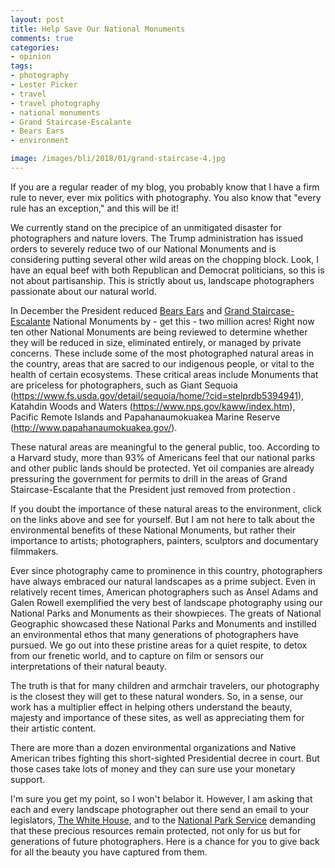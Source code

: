 ```yaml
---
layout: post
title: Help Save Our National Monuments
comments: true
categories:
- opinion
tags:
- photography
- Lester Picker
- travel
- travel photography
- national monuments
- Grand Staircase-Escalante
- Bears Ears
- environment

image: /images/bli/2018/01/grand-staircase-4.jpg
---
```



If you are a regular reader of my blog, you probably know that I have a firm rule to never, ever mix politics with photography. You also know that "every rule has an exception," and this will be it!

<!--more-->

We currently stand on the precipice of an unmitigated disaster for photographers and nature lovers. The Trump administration has issued orders to severely reduce two of our National Monuments and is considering putting several other wild areas on the chopping block. Look, I have an equal beef with both Republican and Democrat politicians, so this is not about partisanship. This is strictly about us, landscape photographers passionate about our natural world. 

In December the President reduced [Bears Ears](https://en.wikipedia.org/wiki/Bears_Ears_National_Monument) and [Grand Staircase-Escalante](https://utah.com/grand-staircase-escalante) National Monuments by - get this - two million acres! 
Right now ten other National Monuments are being reviewed to  determine whether they will be reduced in size, eliminated entirely, or managed by private concerns. These include some of the most photographed natural areas in the country, areas that are sacred to our indigenous people, or vital to the  health of certain ecosystems. These critical areas include Monuments that are priceless for photographers, such as Giant Sequoia (https://www.fs.usda.gov/detail/sequoia/home/?cid=stelprdb5394941), Katahdin Woods and Waters (https://www.nps.gov/kaww/index.htm), Pacific Remote Islands and Papahanaumokuakea Marine Reserve (http://www.papahanaumokuakea.gov/). 

These natural areas are meaningful to the general public, too. According to a Harvard study, more than 93% of Americans feel that our national parks and other public lands should be protected. Yet oil companies are already pressuring the government for permits to drill in the areas of Grand Staircase-Escalante that the President just removed from protection . 

If you doubt the importance of these natural areas to the environment, click on the links above and see for yourself. But I am not here to talk about the environmental benefits of these National Monuments, but rather their importance to artists; photographers, painters, sculptors and documentary filmmakers. 

Ever since photography came to prominence in this country, photographers have always embraced our natural landscapes as a prime subject. Even in relatively recent times, American photographers such as Ansel Adams and Galen Rowell exemplified the very best of landscape photography using our National Parks and Monuments as their showpieces. The greats of National Geographic showcased these National Parks and Monuments and instilled an environmental ethos that many generations of photographers have pursued. We go out into these pristine areas for a quiet respite, to detox from our frenetic world, and to capture on film or sensors our interpretations of their natural beauty. 

The truth is that for many children and armchair travelers, our photography is the closest they will get to these natural wonders. So, in a sense, our work has a multiplier effect in helping others understand the beauty, majesty and importance of these sites, as well as appreciating them for their artistic content. 

There are more than a dozen environmental organizations and Native American tribes fighting this short-sighted Presidential decree in court. But those cases take lots of money and they can sure use your monetary support. 

I'm sure you get my point, so I won't belabor it. However, I am asking that each and every landscape photographer out there send an email to your legislators, [The White House](https://www.whitehouse.gov/contact/), and to the [National Park Service](http://www.nps.gov) demanding that these precious resources remain protected, not only for us but for generations of future photographers. Here is a chance for you to give back for all the beauty you have captured from them. 









